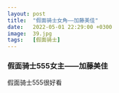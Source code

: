 ```yaml
---
layout: post
title:  "假面骑士女角——加藤美佳"
date:   2022-05-01 22:29:00 +0300
image:  39.jpg
tags:   [假面骑士]
---
```



### 假面骑士555女主——加藤美佳
假面骑士555很好看
